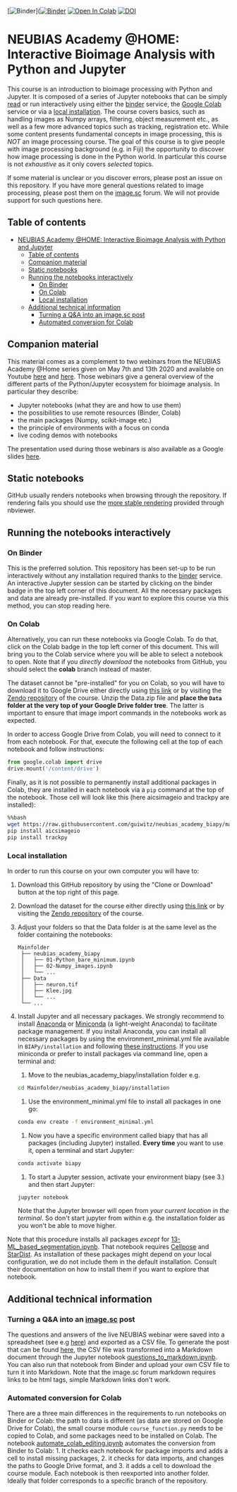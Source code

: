 [![Binder](https://mybinder.org/badge_logo.svg)]([![Binder](https://mybinder.org/badge_logo.svg)](https://mybinder.org/v2/gh/m-albert/neubias_academy_biapy/binder)
[![Open In Colab](https://colab.research.google.com/assets/colab-badge.svg)](https://colab.research.google.com/github/guiwitz/neubias_academy_biapy/blob/colab)
[![DOI](https://zenodo.org/badge/261601095.svg)](https://zenodo.org/badge/latestdoi/261601095)

# NEUBIAS Academy @HOME: Interactive Bioimage Analysis with Python and Jupyter

This course is an introduction to bioimage processing with Python and Jupyter. It is composed of a series of Jupyter notebooks that can be simply [read](https://nbviewer.jupyter.org/github/guiwitz/neubias_academy_biapy/tree/master/) or run interactively using either the [binder](#On-Binder) service, the [Google Colab](#On-Colab) service or via a [local installation](#Local-installation). The course covers basics, such as handling images as Numpy arrays, filtering, object measurement etc., as well as a few more advanced topics such as tracking, registration etc. While some content presents fundamental concepts in image processing, this is *NOT* an image processing course. The goal of this course is to give people with image processing background (e.g. in Fiji) the opportunity to discover how image processing is done in the Python world. In particular this course is not *exhaustive* as it only covers *selected* topics.

If some material is unclear or you discover errors, please post an issue on this repository. If you have more general questions related to image processing, please post them on the [image.sc](https://forum.image.sc/) forum. We will not provide support for such questions here.

## Table of contents

- [NEUBIAS Academy @HOME: Interactive Bioimage Analysis with Python and Jupyter](#neubias-academy-home-interactive-bioimage-analysis-with-python-and-jupyter)
  - [Table of contents](#table-of-contents)
  - [Companion material](#companion-material)
  - [Static notebooks](#static-notebooks)
  - [Running the notebooks interactively](#running-the-notebooks-interactively)
    - [On Binder](#on-binder)
    - [On Colab](#on-colab)
    - [Local installation](#local-installation)
  - [Additional technical information](#additional-technical-information)
    - [Turning a Q&A into an image.sc post](#turning-a-qa-into-an-imagesc-post)
    - [Automated conversion for Colab](#automated-conversion-for-colab)

## Companion material

This material comes as a complement to two webinars from the NEUBIAS Academy @Home series given on May 7th and 13th 2020 and available on Youtube [here](https://youtu.be/2KF8vBrp3Zw) and [here](https://www.youtube.com/watch?v=Y3pB3wnOivE). Those webinars give a general overview of the different parts of the Python/Jupyter ecosystem for bioimage analysis. In particular they describe:
- Jupyter notebooks (what they are and how to use them)
- the possibilities to use remote resources (Binder, Colab)
- the main packages (Numpy, scikit-image etc.)
- the principle of environments with a focus on conda
- live coding demos with notebooks

The presentation used during those webinars is also available as a Google slides [here](http://bit.ly/neubias_biapy).

## Static notebooks

GitHub usually renders notebooks when browsing through the repository. If rendering fails you should use the [more stable rendering](https://nbviewer.jupyter.org/github/guiwitz/neubias_academy_biapy/tree/master/) provided through nbviewer.

## Running the notebooks interactively

### On Binder

This is the preferred solution. This repository has been set-up to be run interactively without any installation required thanks to the [binder](https://mybinder.org/) service. An interactive Jupyter session can be started by clicking on the binder badge in the top left corner of this document. All the necessary packages and data are already pre-installed. If you want to explore this course via this method, you can stop reading here.

### On Colab

Alternatively, you can run these notebooks via Google Colab. To do that, click on the Colab badge in the top left corner of this document. This will bring you to the Colab service where you will be able to select a notebook to open. Note that if you *directly download* the notebooks from GitHub, you should select the **colab** branch instead of master.

The dataset cannot be "pre-installed" for you on Colab, so you will have to download it to Google Drive either directly using [this link](https://zenodo.org/record/3856637/files/Data.zip?download=1) or by visiting the [Zendo repository](https://zenodo.org/record/3856637) of the course. Unzip the Data.zip file and **place the ```Data``` folder at the very top of your Google Drive folder tree**. The latter is important to ensure that image import commands in the notebooks work as expected.

In order to access Google Drive from Colab, you will need to connect to it from each notebook. For that, execute the following cell at the top of each notebook and follow instructions:

```python
from google.colab import drive
drive.mount('/content/drive')
```

Finally, as it is not possible to permanently install additional packages in Colab, they are installed in each notebook via a ```pip``` command at the top of the notebook. Those cell will look like this (here aicsimageio and trackpy are installed):

```bash
%%bash
wget https://raw.githubusercontent.com/guiwitz/neubias_academy_biapy/master/course_functions.py
pip install aicsimageio
pip install trackpy
```


### Local installation

In order to run this course on your own computer you will have to:

1. Download this GitHub repository by using the "Clone or Download" button at the top right of this page.
2. Download the dataset for the course either directly using [this link](https://zenodo.org/record/3856637/files/Data.zip?download=1) or by visiting the [Zendo repository](https://zenodo.org/record/3856637) of the course.
3. Adjust your folders so that the Data folder is at the same level as the folder containing the notebooks:
   ```
   Mainfolder
    ├── neubias_academy_biapy
    │   ├── 01-Python_bare_minimum.ipynb
    │   ├── 02-Numpy_images.ipynb
    │   └── ...
    ├── Data
    │   ├── neuron.tif
    │   ├── Klee.jpg
    │   └── ...
    └── ...
    ```
4. Install Jupyter and all necessary packages. We strongly recommend to install [Anaconda](https://docs.anaconda.com/anaconda/install/) or [Miniconda](https://docs.conda.io/en/latest/miniconda.html) (a light-weight Anaconda) to facilitate package management. If you install Anaconda, you can install all necessary packages by using the environment_minimal.yml file available in ```BIAPy/installation``` and following [these instructions](https://docs.anaconda.com/anaconda/navigator/tutorials/manage-environments/#importing-an-environment). If you use miniconda or prefer to install packages via command line, open a terminal and:
   
   1. Move to the neubias_academy_biapy/installation folder e.g.
   ```bash
   cd Mainfolder/neubias_academy_biapy/installation
   ```
   1. Use the environment_minimal.yml file to install all packages in one go:
   ```bash
   conda env create -f environment_minimal.yml
   ```
   1. Now you have a specific environment called biapy that has all packages (including Jupyter) installed. **Every time** you want to use it, open a terminal and start Jupyter:
   ```bash
   conda activate biapy
   ```
   1. To start a Jupyter session, activate your environment biapy (see 3.) and then start Jupyter:
   ```bash
   jupyter notebook
   ```
   Note that the Jupyter browser will open from *your current location in the terminal*. So don't start jupyter from within e.g. the installation folder as you won't be able to move higher.

Note that this procedure installs all packages *except* for [13-ML_based_segmentation.ipynb](13-ML_based_segmentation.ipynb). That notebook requires [Cellpose](https://github.com/mouseland/cellpose) and [StarDist](https://github.com/mpicbg-csbd/stardist). As installation of these packages might depend on your local configuration, we do not include them in the default installation. Consult their documentation on how to install them if you want to explore that notebook.

## Additional technical information

### Turning a Q&A into an [image.sc](https://forum.image.sc/) post

The questions and answers of the live NEUBIAS webinar were saved into a spreadsheet (see e.g [here](https://docs.google.com/spreadsheets/d/1aL77bMOsQeYoWBA8_jZx_mu13KeL_bgJHNVMOWPHHHA/edit?usp=sharing)) and exported as a CSV file. To generate the post that can be found [here](https://forum.image.sc/t/neubias-academy-home-webinar-interactive-bioimage-analysis-with-python-and-jupyter-questions-answers/37596), the CSV file was transformed into a Markdown document through the Jupyter notebook [questions_to_markdown.ipynb](utils/questions_to_markdown.ipynb). You can also run that notebook from Binder and upload your own CSV file to turn it into Markdown. Note that the image.sc forum markdown requires links to be html tags, simple Markdown links don't work.

### Automated conversion for Colab

There are a three main differences in the requirements to run notebooks on Binder or Colab: the path to data is different (as data are stored on Google Drive for Colab), the small course module ```course_function.py``` needs to be copied to Colab, and some packages need to be installed on Colab. The notebook [automate_colab_editing.ipynb](utils/automate_colab_editing.ipynb) automates the conversion from Binder to Colab: 1. It checks each notebook for package imports and adds a cell to install missing packages, 2. it checks for data imports, and changes the paths to Google Drive format, and 3. it adds a cell to download the course module. Each notebook is then reexported into another folder. Ideally that folder corresponds to a specific branch of the repository.


